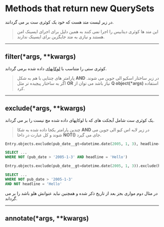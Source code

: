 # Methods that return new QuerySets
در زیر لیست متد هست که خود یک کوئری ست بر می گردانند.
> این متد ها کوئری دیتابیس را اجرا نمی کنند به همین دلیل برای اجرای ایسینک امن هستند و نیازی به متد جایگزین برای ایسینک ندارند.
___
## filter(*args, **kwargs)

کوئری ستی را متناسب با [لوکاپهای](./fieldsLookup.md) داده شده برمی گرداند.
> پارامتر های چنتایی با هم به شکل **AND** در زیر ساختار اسکیو الی جوین می شوند.
> اگر به ساختار پیچیده تر مثل **OR** نیاز باشد می توان از **Q object(\*args)** استفاده کرد.
___
## exclude(*args, **kwargs)

یک کوئری ست شامل آبجکت های که با لوکاپهای داده شده مچ نیست را بر می گرداند.
> چندین پارامتر یکجا داده شده به شکا **AND** در زیر لایه اس کیو الی جوین می شوند و کل عبارت در داخا **NOT()** جای می گیرد.

```python
Entry.objects.exclude(pub_date__gt=datetime.date(2005, 1, 3), headline="Hello")
```
```SQL
SELECT ...
WHERE NOT (pub_date > '2005-1-3' AND headline = 'Hello')
```
```python
Entry.objects.exclude(pub_date__gt=datetime.date(2005, 1, 3)).exclude(headline="Hello")
```
```SQL
SELECT ...
WHERE NOT pub_date > '2005-1-3'
AND NOT headline = 'Hello'
```
در مثال دوم مواری بجز بعد از تاریخ ذکر شده و همچنین نباید عنوانش هلو باشد را بر می گرداند.
___
##  annotate(*args, **kwargs)

